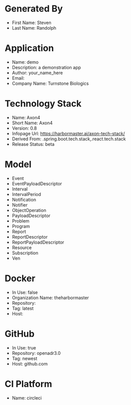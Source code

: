 # Generated By
- First Name: Steven
- Last Name: Randolph

# Application
- Name: demo
- Description: a demonstration app
- Author: your_name_here
- Email: 
- Company Name: Turnstone Biologics

# Technology Stack
- Name: Axon4
- Short Name: Axon4
- Version: 0.8
- Infopage Url: https://harbormaster.ai/axon-tech-stack/
- Derived From: .spring.boot.tech.stack,.react.tech.stack
- Release Status: beta


# Model
- Event
- EventPayloadDescriptor
- Interval
- IntervalPeriod
- Notification
- Notifier
- ObjectOperation
- PayloadDescriptor
- Problem
- Program
- Report
- ReportDescriptor
- ReportPayloadDescriptor
- Resource
- Subscription
- Ven

# Docker
- In Use: false
- Organization Name: theharbormaster
- Repository: 
- Tag: latest
- Host:              

# GitHub
- In Use: true
- Repository: openadr3.0
- Tag: newest
- Host: github.com    

# CI Platform
- Name: circleci 


